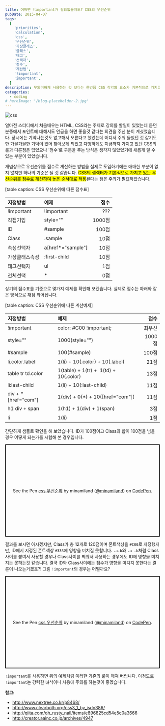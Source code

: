 ```yaml
---
title: 어쩌면 !important가 필요없을지도? CSS의 우선순위
pubDate: 2015-04-07
tags:
  [
    'priorities',
    'calculation',
    'css',
    '우선순위',
    '가상클래스',
    '클래스',
    '태그',
    '선택자',
    '점수',
    '계산법',
    '!important',
    'important',
  ]
description: 무의미하게 사용하는 것 보다는 한번쯤 CSS 각각의 요소가 기본적으로 가지고 있는 우선순위를 고려하고, 높은 순서대로 적용된다는 점에 주의하면서 코딩을 한다면 !important를 사용하지 않고도 양질의 코딩이 가능하지 않을까 생각됩니다.
categories:
  - coding
# heroImage: '/blog-placeholder-2.jpg'
---
```


![css](https://farm8.staticflickr.com/7621/16446129813_4d36bcbd37_o.jpg)

얼마전 스터디에서 처음배우는 HTML, CSS라는 주제로 강의를 할일이 있었는데 듣던 분중에서 포인트에 대해서도 언급을 하면 좋을것 같다는 의견을 주신 분이 계셨었습니다. 당시에는 기억나는것도 없고해서 모른다고 했었는데 어디서 주워 들었던 것 같기도 한 가물가물한 기억이 있어 찾아보게 되었고 다행하게도 지금까지 가지고 있던 CSS의 룰과 다른점은 없었으나 '점수'로 구분을 주는 방식은 생각지 않았었기에 새롭게 알 수 있는 부분이 있었습니다.

개념상으로 우선순위를 점수로 계산하는 방법을 실제로 도입하기에는 애매한 부분이 없지 않지만 하나의 기준은 될 것 같습니다. <mark>CSS의 셀렉터가 기본적으로 가지고 있는 우선순위를 점수로 계산하여 높은 순서대로 적용</mark>된다는 점은 주의가 필요하겠습니다.

[table caption: CSS 우선순위에 따른 점수표]

| 지정방법       | 예제              |   점수 |
| :------------- | :---------------- | -----: |
| !important     | !important        |    ??? |
| 직접기입       | style=""          | 1000점 |
| ID             | #sample           |  100점 |
| Class          | .sample           |   10점 |
| 속성선택자     | a[href*="sample"] |   10점 |
| 가상클래스속성 | :first-child      |   10점 |
| 태그선택자     | ul                |    1점 |
| 전체선택       | \*                |    0점 |

상기의 점수표를 기준으로 몇가지 예제를 확인해 보겠습니다. 실제로 점수는 아래와 같은 방식으로 채점 되어집니다.

[table caption: CSS 우선순위에 따른 계산예제]

| 지정방법             | 예제                                   |   점수 |
| :------------------- | :------------------------------------- | -----: |
| !important           | color: #C00 !important;                | 최우선 |
| style=""             | 1000(style="")                         | 1000점 |
| #sample              | 100(#sample)                           |  100점 |
| li.color.label       | 1(li) + 10(.color) + 10(.label)        |   21점 |
| table tr td.color    | 1(table) + 1(tr) +  1(td) + 10(.color) |   13점 |
| li:last-child        | 1(li) + 10(:last-child)                |   11점 |
| div + \*[href="com"] | 1(div) + 0(\*) + 10([href="com"])      |   11점 |
| h1 div + span        | 1(h1) + 1(div) + 1(span)               |    3점 |
| li                   | 1(li)                                  |    1점 |

간단하게 샘플로 확인을 해 보았습니다. ID가 100점이고 Class의 합이 100점을 넘을 경우 어떻게 되는가를 시험해 본 경우입니다.

<p class="codepen" data-height="300" data-theme-id="13579" data-default-tab="result" data-user="minamiland" data-slug-hash="OPYOBZ" style="height: 300px; box-sizing: border-box; display: flex; align-items: center; justify-content: center; border: 2px solid black; margin: 1em 0; padding: 1em;" data-pen-title="css 우선순위">
  <span>See the Pen <a href="https://codepen.io/minamiland/pen/OPYOBZ/">
  css 우선순위</a> by minamiland (<a href="https://codepen.io/minamiland">@minamiland</a>)
  on <a href="https://codepen.io">CodePen</a>.</span>
</p>
<script async src="https://static.codepen.io/assets/embed/ei.js"></script>

결과를 보시면 아시겠지만, Class가 총 12개로 120점이며 폰트색상을 `#C00`로 지정했지만, ID에서 지정된 폰트색상 `#333`에 영향을 미치질 못합니다. `.a.b`와 `.a .b`처럼 Class사이를 붙여서 사용할 경우나 Class사이를 띄워서 사용하는 경우에도 ID에 영향을 미치지는 못하는것 같습니다. 결국 ID와 Class사이에는 점수가 영향을 미치지 못한다는 결론이 나오는거겠죠?! 그럼 `!important`의 경우는 어떨까요?

<p class="codepen" data-height="300" data-theme-id="13579" data-default-tab="result" data-user="minamiland" data-slug-hash="wBbPVQ" style="height: 300px; box-sizing: border-box; display: flex; align-items: center; justify-content: center; border: 2px solid black; margin: 1em 0; padding: 1em;" data-pen-title="css 우선순위">
  <span>See the Pen <a href="https://codepen.io/minamiland/pen/wBbPVQ/">
  css 우선순위</a> by minamiland (<a href="https://codepen.io/minamiland">@minamiland</a>)
  on <a href="https://codepen.io">CodePen</a>.</span>
</p>
<script async src="https://static.codepen.io/assets/embed/ei.js"></script>

`!important`를 사용하면 위의 예제처럼 이러한 기존의 룰이 깨져 버립니다. 이정도로 `!important`는 강력한 녀석이니 사용에 주의를 하는것이 좋겠습니다.

**참고:**

- <a href="http://www.nextree.co.kr/p8468/" target="_blank" rel="noopener noreferrer">http://www.nextree.co.kr/p8468/</a>
- <a href="http://www.clearboth.org/css3_1_by_isdn386/" target="_blank" rel="noopener noreferrer">http://www.clearboth.org/css3_1_by_isdn386/</a>
- <a href="http://qiita.com/oh_rusty_nail/items/e896825cd54e5c0a3666" target="_blank" rel="noopener noreferrer">http://qiita.com/oh_rusty_nail/items/e896825cd54e5c0a3666</a>
- <a href="http://creator.aainc.co.jp/archives/4947" target="_blank" rel="noopener noreferrer">http://creator.aainc.co.jp/archives/4947</a>

<!--update : 2016-07-26 table summary 부분 수정-->
